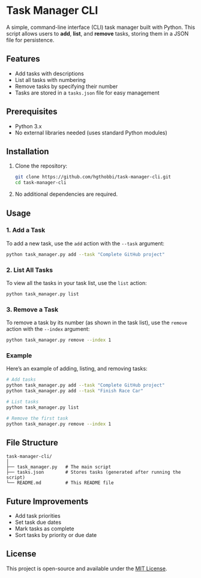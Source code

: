 # Task Manager CLI

A simple, command-line interface (CLI) task manager built with Python. This script allows users to **add**, **list**, and **remove** tasks, storing them in a JSON file for persistence.

## Features

- Add tasks with descriptions
- List all tasks with numbering
- Remove tasks by specifying their number
- Tasks are stored in a `tasks.json` file for easy management

## Prerequisites

- Python 3.x
- No external libraries needed (uses standard Python modules)

## Installation

1. Clone the repository:

   ```bash
   git clone https://github.com/hgthobbi/task-manager-cli.git
   cd task-manager-cli
   ```

2. No additional dependencies are required.

## Usage

### 1. Add a Task

To add a new task, use the `add` action with the `--task` argument:

```bash
python task_manager.py add --task "Complete GitHub project"
```

### 2. List All Tasks

To view all the tasks in your task list, use the `list` action:

```bash
python task_manager.py list
```

### 3. Remove a Task

To remove a task by its number (as shown in the task list), use the `remove` action with the `--index` argument:

```bash
python task_manager.py remove --index 1
```

### Example

Here’s an example of adding, listing, and removing tasks:

```bash
# Add tasks
python task_manager.py add --task "Complete GitHub project"
python task_manager.py add --task "Finish Race Car"

# List tasks
python task_manager.py list

# Remove the first task
python task_manager.py remove --index 1
```

## File Structure

```
task-manager-cli/
│
├── task_manager.py   # The main script
├── tasks.json        # Stores tasks (generated after running the script)
└── README.md         # This README file
```

## Future Improvements

- Add task priorities
- Set task due dates
- Mark tasks as complete
- Sort tasks by priority or due date

## License

This project is open-source and available under the [MIT License](LICENSE).
